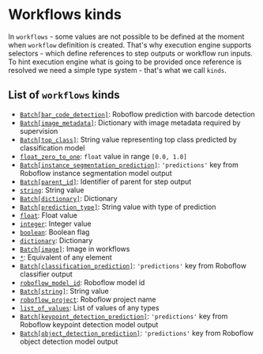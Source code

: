 # Workflows kinds

In `workflows` - some values are not possible to be defined at the moment
when `workflow` definition is created. That's why execution engine supports
selectors - which define references to step outputs or workflow run inputs.
To hint execution engine what is going to be provided once reference is 
resolved we need a simple type system - that's what we call `kinds`.
 
## List of `workflows` kinds
<!--- AUTOGENERATED_KINDS_LIST -->
* [`Batch[bar_code_detection]`](/workflows/kinds/batch_bar_code_detection): Roboflow prediction with barcode detection
* [`Batch[image_metadata]`](/workflows/kinds/batch_image_metadata): Dictionary with image metadata required by supervision
* [`Batch[top_class]`](/workflows/kinds/batch_top_class): String value representing top class predicted by classification model
* [`float_zero_to_one`](/workflows/kinds/float_zero_to_one): `float` value in range `[0.0, 1.0]`
* [`Batch[instance_segmentation_prediction]`](/workflows/kinds/batch_instance_segmentation_prediction): `'predictions'` key from Roboflow instance segmentation model output
* [`Batch[parent_id]`](/workflows/kinds/batch_parent_id): Identifier of parent for step output
* [`string`](/workflows/kinds/string): String value
* [`Batch[dictionary]`](/workflows/kinds/batch_dictionary): Dictionary
* [`Batch[prediction_type]`](/workflows/kinds/batch_prediction_type): String value with type of prediction
* [`float`](/workflows/kinds/float): Float value
* [`integer`](/workflows/kinds/integer): Integer value
* [`boolean`](/workflows/kinds/boolean): Boolean flag
* [`dictionary`](/workflows/kinds/dictionary): Dictionary
* [`Batch[image]`](/workflows/kinds/batch_image): Image in workflows
* [`*`](/workflows/kinds/*): Equivalent of any element
* [`Batch[classification_prediction]`](/workflows/kinds/batch_classification_prediction): `'predictions'` key from Roboflow classifier output
* [`roboflow_model_id`](/workflows/kinds/roboflow_model_id): Roboflow model id
* [`Batch[string]`](/workflows/kinds/batch_string): String value
* [`roboflow_project`](/workflows/kinds/roboflow_project): Roboflow project name
* [`list_of_values`](/workflows/kinds/list_of_values): List of values of any types
* [`Batch[keypoint_detection_prediction]`](/workflows/kinds/batch_keypoint_detection_prediction): `'predictions'` key from Roboflow keypoint detection model output
* [`Batch[object_detection_prediction]`](/workflows/kinds/batch_object_detection_prediction): `'predictions'` key from Roboflow object detection model output
<!--- AUTOGENERATED_KINDS_LIST -->
